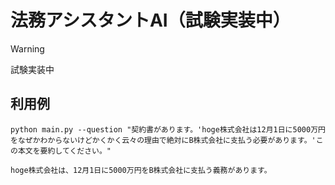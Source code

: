# 法務アシスタントAI（試験実装中）

> [!WARNING]
> 試験実装中

## 利用例

```shell
python main.py --question "契約書があります。'hoge株式会社は12月1日に5000万円をなぜかわからないけどかくかく云々の理由で絶対にB株式会社に支払う必要があります。'この本文を要約してください。"

hoge株式会社は、12月1日に5000万円をB株式会社に支払う義務があります。
```
